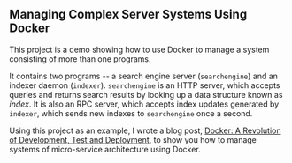 ## Managing Complex Server Systems Using Docker

This project is a demo showing how to use Docker to manage a system
consisting of more than one programs.

It contains two programs -- a search engine server (`searchengine`)
and an indexer daemon (`indexer`).  `searchengine` is an HTTP server,
which accepts queries and returns search results by looking up a data
structure known as *index*.  It is also an RPC server, which accepts
index updates generated by `indexer`, which sends new indexes to
`searchengine` once a second.

Using this project as an example, I wrote a blog post,
[Docker: A Revolution of Development, Test and Deployment](http://cxwangyi.github.io/docker.md),
to show you how to manage systems of micro-service architecture using
Docker.
